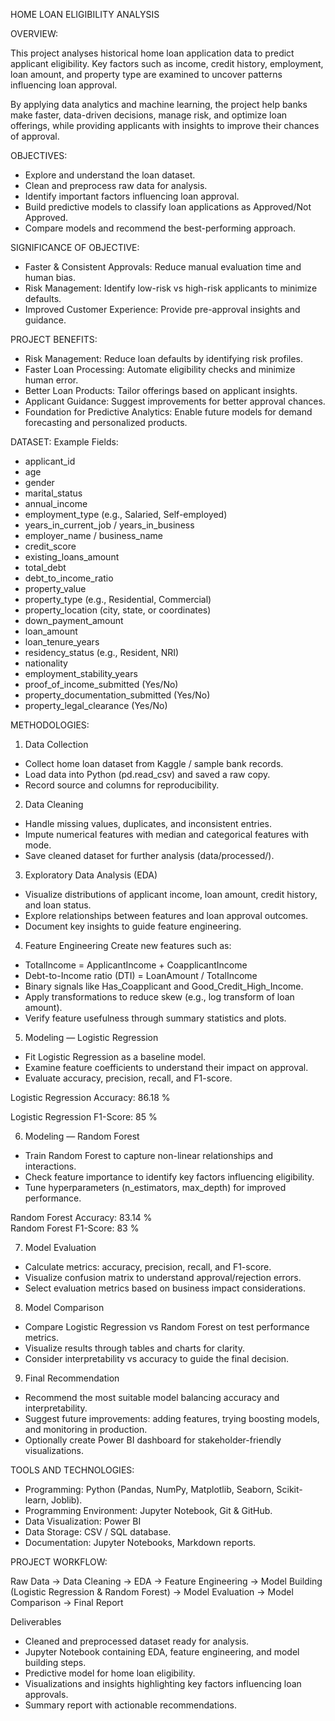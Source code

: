 HOME LOAN ELIGIBILITY ANALYSIS

OVERVIEW:

This project analyses historical home loan application data to predict applicant eligibility. Key factors such as income, credit history, employment, loan amount, and property type are examined to uncover patterns influencing loan approval. 

By applying data analytics and machine learning, the project help banks make faster, data-driven decisions, manage risk, and optimize loan offerings, while providing applicants with insights to improve their chances of approval.

OBJECTIVES:
- Explore and understand the loan dataset.
- Clean and preprocess raw data for analysis.
- Identify important factors influencing loan approval.
- Build predictive models to classify loan applications as Approved/Not Approved.
- Compare models and recommend the best-performing approach.

SIGNIFICANCE OF OBJECTIVE:
- Faster & Consistent Approvals: Reduce manual evaluation time and human bias.
- Risk Management: Identify low-risk vs high-risk applicants to minimize defaults.
- Improved Customer Experience: Provide pre-approval insights and guidance.

PROJECT BENEFITS:
- Risk Management: Reduce loan defaults by identifying risk profiles.
- Faster Loan Processing: Automate eligibility checks and minimize human error.
- Better Loan Products: Tailor offerings based on applicant insights.
- Applicant Guidance: Suggest improvements for better approval chances.
- Foundation for Predictive Analytics: Enable future models for demand forecasting and personalized products.
  
DATASET:
Example Fields:
- applicant_id
- age
- gender
- marital_status
- annual_income
- employment_type (e.g., Salaried, Self-employed)
- years_in_current_job / years_in_business
- employer_name / business_name
- credit_score
- existing_loans_amount
- total_debt
- debt_to_income_ratio
- property_value
- property_type (e.g., Residential, Commercial)
- property_location (city, state, or coordinates)
- down_payment_amount
- loan_amount
- loan_tenure_years
- residency_status (e.g., Resident, NRI)
- nationality
- employment_stability_years
- proof_of_income_submitted (Yes/No)
- property_documentation_submitted (Yes/No)
- property_legal_clearance (Yes/No)

METHODOLOGIES:
1.	Data Collection
- Collect home loan dataset from Kaggle / sample bank records.
- Load data into Python (pd.read_csv) and saved a raw copy.
- Record source and columns for reproducibility.
  
2.	Data Cleaning
- Handle missing values, duplicates, and inconsistent entries.
- Impute numerical features with median and categorical features with mode.
- Save cleaned dataset for further analysis (data/processed/).

3.	Exploratory Data Analysis (EDA)
- Visualize distributions of applicant income, loan amount, credit history, and loan status.
- Explore relationships between features and loan approval outcomes.
- Document key insights to guide feature engineering.

4.	Feature Engineering
  Create new features such as:
- TotalIncome = ApplicantIncome + CoapplicantIncome
- Debt-to-Income ratio (DTI) = LoanAmount / TotalIncome
- Binary signals like Has_Coapplicant and Good_Credit_High_Income.
- Apply transformations to reduce skew (e.g., log transform of loan amount).
- Verify feature usefulness through summary statistics and plots.
  
5.	 Modeling — Logistic Regression
- Fit Logistic Regression as a baseline model.
- Examine feature coefficients to understand their impact on approval.
- Evaluate accuracy, precision, recall, and F1-score.

Logistic Regression Accuracy: 86.18 %

Logistic Regression F1-Score: 85 %

6.	Modeling — Random Forest
- Train Random Forest to capture non-linear relationships and interactions.
- Check feature importance to identify key factors influencing eligibility.
- Tune hyperparameters (n_estimators, max_depth) for improved performance.

Random Forest Accuracy: 83.14 %  
Random Forest F1-Score: 83 %

7.	Model Evaluation
- Calculate metrics: accuracy, precision, recall, and F1-score.
- Visualize confusion matrix to understand approval/rejection errors.
- Select evaluation metrics based on business impact considerations.
  
8.	 Model Comparison
- Compare Logistic Regression vs Random Forest on test performance metrics.
- Visualize results through tables and charts for clarity.
- Consider interpretability vs accuracy to guide the final decision.
  
9.	Final Recommendation
- Recommend the most suitable model balancing accuracy and interpretability.
- Suggest future improvements: adding features, trying boosting models, and monitoring in production.
- Optionally create Power BI dashboard for stakeholder-friendly visualizations.

TOOLS AND TECHNOLOGIES:
- Programming: Python (Pandas, NumPy, Matplotlib, Seaborn, Scikit-learn, Joblib).
- Programming Environment: Jupyter Notebook, Git & GitHub.   
- Data Visualization: Power BI 
- Data Storage: CSV / SQL database.
- Documentation: Jupyter Notebooks, Markdown reports.

PROJECT WORKFLOW:

Raw Data → Data Cleaning → EDA → Feature Engineering → Model Building (Logistic Regression & Random Forest) → Model Evaluation → Model Comparison → Final Report

Deliverables
- Cleaned and preprocessed dataset ready for analysis.
- Jupyter Notebook containing EDA, feature engineering, and model building steps.
- Predictive model for home loan eligibility.
- Visualizations and insights highlighting key factors influencing loan approvals.
- Summary report with actionable recommendations.
















